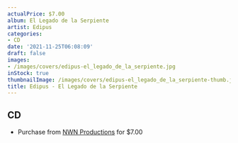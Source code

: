 ```yaml
---
actualPrice: $7.00
album: El Legado de la Serpiente
artist: Edipus
categories:
- CD
date: '2021-11-25T06:08:09'
draft: false
images:
- /images/covers/edipus-el_legado_de_la_serpiente.jpg
inStock: true
thumbnailImage: /images/covers/edipus-el_legado_de_la_serpiente-thumb.jpg
title: Edipus - El Legado de la Serpiente
---
```


## CD
* Purchase from [NWN Productions](http://shop.nwnprod.com/index.php?route=product/product&path=93&product_id=6855&sort=pd.name&order=ASC) for $7.00
